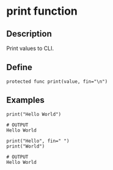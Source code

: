 # print function

## Description
Print values to CLI.

## Define
```
protected func print(value, fin="\n")
```

## Examples

```
print("Hello World")

# OUTPUT
Hello World
```
```
print("Hello", fin=" ")
print("World")

# OUTPUT
Hello World
```
